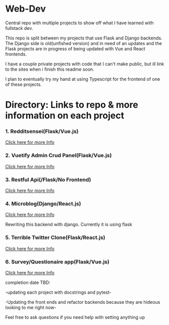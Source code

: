 # Web-Dev
Central repo with multiple projects to show off what I have learned with fullstack dev.

This repo is split between my projects that use Flask and Django backends. The Django side is old(unfished version) and in need of an updates and the Flask projects are in progress of being updated with Vue and React frontends.

I have a couple private projects with code that I can't make public, but ill  link to the sites when i finish this readme soon.

I plan to eventually try my hand at using Typescript for the frontend of one of these projects. 


# Directory: Links to repo & more information on each project

### 1. Redditsensei(Flask/Vue.js)
[Click here for more Info](https://github.com/ClintOxx/Web-Dev/tree/master/Flask#personal-project---reddit-sensei)

### 2. Vuetify Admin Crud Panel(Flask/Vue.js)
[Click here for more Info](https://github.com/ClintOxx/vuetify-admin-dashboard)

### 3. Restful Api(/Flask/No Frontend)
[Click here for more Info](https://github.com/ClintOxx/Web-Dev/tree/master/Flask#restful-api)

### 4. Microblog(Django/React.js)
[Click here for more Info](https://github.com/ClintOxx/Web-Dev/tree/master/Flask#microblog)

Rewriting this backend with django. Currently it is using flask

### 5. Terrible Twitter Clone(Flask/React.js)
[Click here for more Info](https://github.com/ClintOxx/Web-Dev/tree/master/Flask#terrible-twitter-clone)

### 6. Survey/Questionaire app(Flask/Vue.js)
[Click here for more Info](https://github.com/ClintOxx/Web-Dev/tree/master/Flask#surveyquestionaire)



completion date TBD:

-updating each project with docstrings and pytest-

-Updating the front ends and refactor backends because they are hideous looking to me right now- 


Feel free to ask questions if you need help with setting anything up
